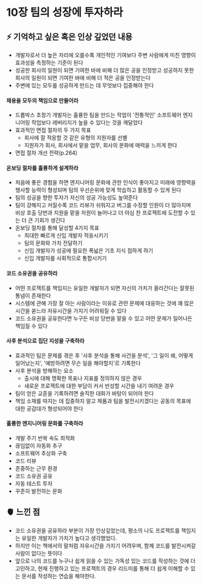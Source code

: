 # 10장 팀의 성장에 투자하라

## ⚡️ 기억하고 싶은 혹은 인상 깊었던 내용
- 개발자로서 더 높은 자리에 오를수록 개인적인 기여보다 주변 사람에게 미친 영향이 효과성을 측정하는 기준이 된다
- 성공한 회사의 일원이 되면 기여한 바에 비해 더 많은 공을 인정받고 성공하지 못한 회사의 일원이 되면 기여한 바에 비해 더 적은 공을 인정받는다
- 주변에 있는 모두를 성공하게 만드는 데 무엇보다 집중해야 한다

#### 채용을 모두의 책임으로 만들어라
- 드롭박스 초창기 개발자는 훌륭한 팀을 만드는 작업이 '전통적인' 소프트웨어 엔지니어링 작업보다 레버리지가 높을 수 있다는 것을 깨달았다
- 효과적인 면접 절차의 두 가지 목표
  - 회사에 잘 적응할 것 같은 유형의 지원자를 선별
  - 지원자가 회사, 회사에서 맡을 업무, 회사의 문화에 매력을 느끼게 한다
- 면접 절차 개선 전략(p.264)

#### 온보딩 절차를 훌륭하게 설계하라
- 처음에 좋은 경험을 하면 엔지니어링 문화에 관한 인식이 좋아지고 미래에 영향력을 행사할 능력이 형성되며 팀의 우선순위에 맞게 학습하고 활동할 수 있게 된다
- 팀의 성공을 향한 투자가 자신의 성공 가능성도 높여준다
- 팀이 강해지고 커질수록 코드 리뷰가 쉬워지고 버그를 수정할 인원이 더 많아지며 비상 호출 당번과 지원을 맡을 자원이 늘어나고 더 야심 찬 프로젝트에 도전할 수 있는 더 큰 기회가 생긴다
- 온보딩 절차를 통해 달성할 4가지 목표
  - 최대한 빠르게 신입 개발자 적응시키기
  - 팀의 문화와 가치 전달하기
  - 신입 개발자가 성공에 필요한 폭넓은 기초 지식 접하게 하기
  - 신입 개발자를 사회적으로 통합시키기
 
#### 코드 소유권을 공유하라
- 어떤 프로젝트를 책임지는 유일한 개발자가 되면 자신의 가치가 올라간다는 잘못된 통념이 존재한다
- 시스템에 관해 가장 잘 아는 사람이라는 이유로 관련 문제에 대응하는 것에 꽤 많은 시간을 쏟느라 자유시간을 가지기 어려워질 수 있다
- 코드 소유권을 공유한다면 누구든 비상 당번을 맡을 수 있고 어떤 문제가 일어나든 책임질 수 있다

#### 사후 분석으로 집단 지성을 구축하라
- 효과적인 팀은 문제를 겪은 후 '사후 분석을 통해 사건을 분석', '그 일이 왜, 어떻게 일어났는지', '예방하려면 무슨 일을 해야할지'르 기록한다
- 사후 분석을 방해하는 요소
  - 출시에 대해 명확한 목표나 지표를 정의하지 않은 경우
  - 새로운 프로젝트에 대한 부담이 커서 반성할 시간을 내기 여려운 경우
- 팀이 얻은 교훈을 기록하려면 솔직한 대화가 바탕이 되어야 한다
- 책임 소재를 따지는 데 집중하지 말고 제품과 팀을 발전시키겠다는 공동의 목표에 대한 공감대가 형성되어야 한다

#### 훌륭한 엔지니어링 문화를 구축하라
- 개발 주기 반복 속도 최적화
- 끊임없이 자동화 추구
- 소프트웨어 추상화 구축
- 코드 리뷰
- 존중하는 근무 환경
- 코드 소유권 공유
- 자동 테스트 투자
- 꾸준히 발전하는 문화

## 🫀 느낀 점
- 코드 소유권을 공유하라 부분이 가장 인상깊었는데, 평소의 나도 프로젝트를 책임지는 유일한 개발자가 가치가 높다고 생각했었다.
- 하지만 이는 책에서의 말처럼 자유시간을 가지기 어려우며, 함께 코드를 발전시켜갈 사람이 없다는 뜻이다
- 앞으로 나의 코드를 누구나 쉽게 읽을 수 있는 가독성 있는 코드를 작성하는 것에 더 고민하고, 현재 진행하고 있는 프로젝트의 경우 리드미를 통해 더 쉽게 이해할 수 있는 문서를 작성하는 연습을 해야한다.

